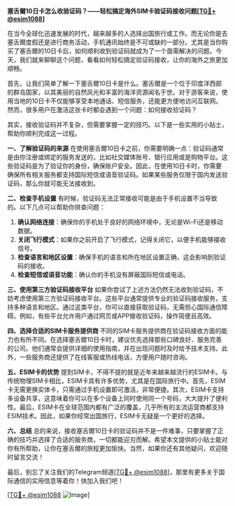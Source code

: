 **塞舌爾10日卡怎么收验证码？——轻松搞定海外SIM卡验证码接收问题[[TG💪+ @esim1088](https://t.me/s/esim1088)]**

在当今全球化迅速发展的时代，越来越多的人选择出国旅行或工作。而无论你是去塞舌爾度假还是进行商务活动，手机通讯始终是不可或缺的一部分。尤其是当你购买了塞舌爾的10日卡后，如何顺利收到验证码就成为了一个亟需解决的问题。今天，我们就来聊聊这个问题，看看如何轻松搞定验证码接收，让你的海外之旅更加顺畅。

首先，让我们简单了解一下塞舌爾10日卡是什么。塞舌爾是一个位于印度洋西部的群岛国家，以其美丽的自然风光和丰富的海洋资源闻名于世。对于游客来说，使用当地的10日卡不仅能够享受本地通话、短信服务，还能更方便地访问互联网。然而，很多用户在激活这张卡时都会遇到一个问题：如何接收验证码？

其实，接收验证码并不复杂，但需要掌握一定的技巧。以下是一些实用的小贴士，帮助你顺利完成这一过程。

**一、了解验证码的来源**
在使用塞舌爾10日卡之前，你需要明确一点：验证码通常是由你注册或绑定的服务发送的，比如社交媒体账号、银行应用或是购物平台。这些验证码是为了验证你的身份，确保账户安全。因此，在使用10日卡时，你需要确保所有相关服务都支持国际短信或语音验证码。如果某些服务仅限于国内发送验证码，那么你就可能无法接收到。

**二、检查手机设置**
有时候，验证码无法正常接收可能是由于手机设置不当导致的。以下几点可以帮助你排查问题：
1. **确认网络连接**：确保你的手机处于良好的网络环境中，无论是Wi-Fi还是移动数据。
2. **关闭飞行模式**：如果你之前开启了飞行模式，记得关闭它，以便手机能够接收信号。
3. **检查语言和地区设置**：确保手机的语言和所在地区设置正确，这会影响到验证码的接收。
4. **检查短信或语音功能**：确认你的手机没有屏蔽国际短信或电话。

**三、使用第三方验证码接收平台**
如果你尝试了上述方法仍然无法收到验证码，不妨考虑使用第三方验证码接收平台。这些平台通常提供专业的验证码接收服务，支持多种语言和地区。通过这类平台，你可以直接获取验证码，无需担心国际通信障碍。例如，有些平台允许用户通过网页或APP接收验证码，操作简便且高效。

**四、选择合适的SIM卡服务提供商**
不同的SIM卡服务提供商在验证码接收方面的能力也有所不同。在选择塞舌爾10日卡时，建议优先选择那些口碑良好、服务完善的公司。他们通常会提供详细的使用指南，并在出现问题时及时给予技术支持。此外，一些服务商还提供了在线客服或热线电话，方便用户随时咨询。

**五、ESIM卡的优势**
提到SIM卡，不得不提的就是近年来越来越流行的ESIM卡。与传统物理SIM卡相比，ESIM卡具有许多优势，尤其是在国际旅行中。首先，ESIM卡无需更换实体卡，只需通过手机设置即可激活，非常便捷。其次，ESIM卡支持多设备共享，这意味着你可以在多个设备上同时使用同一个号码，大大提升了便利性。最后，ESIM卡在全球范围内都有广泛的覆盖，几乎所有的主流运营商都支持ESIM技术。因此，如果你经常出国旅行，ESIM卡无疑是一个更好的选择。

**六、总结**
总的来说，接收塞舌爾10日卡的验证码并不是一件难事，只要掌握了正确的技巧并选择了合适的服务商，一切都能迎刃而解。希望本文提供的小贴士能对你有所帮助，让你在塞舌爾的旅程更加愉快。当然，如果你还有其他疑问，欢迎随时留言交流！

最后，别忘了关注我们的Telegram频道[[TG💪+ @esim1088](https://t.me/s/esim1088)]，那里有更多关于国际通信的实用信息等着你！快加入我们吧！

[[TG💪+ @esim1088](https://t.me/s/esim1088) ![Image](https://i.postimg.cc/4NQfJmqS/Snipaste-2025-05-13-00-14-12.png)]